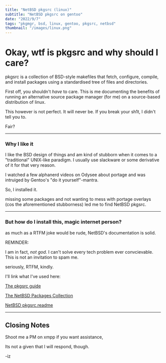 ```yaml
---
title: "NetBSD pkgsrc (linux)"
subtitle: "NetBSD pkgsrc on gentoo"
date: "2022/9/7"
tags: "pkgmgr, bsd, linux, gentoo, pkgsrc, netbsd"
thumbnail: "/images/linux.png"
---
```

# Okay, wtf is pkgsrc and why should I care?

pkgsrc is a collection of BSD-style makefiles that fetch, configure, compile, and install packages using a standardised tree of files and directories.

First off, you shouldn't *have* to care. This is me documenting the benefits of running an alternative source package manager (for me) on a source-based distribution of linux.

This however is not perfect. It will never be. If you break your sh1t, I didn't tell you to.

Fair?

---

### Why I like it

I like the BSD design of things and am kind of stubborn when it comes to a "traditional" UNIX-like paradigm. I usually use slackware or some derivative of it for that very reason.

I watched a few alphanerd videos on Odysee about portage and was intruiged by Gentoo's "do it yourself"-mantra.

So, I installed it.

missing some packages and not wanting to mess with portage overlays (cos the aforementioned stubborness) led me to find NetBSD pkgsrc.

---

### But how do I install this, magic internet person?

as much as a RTFM joke would be rude, NetBSD's documentation is solid. 

REMINDER:

I am in fact, *not god*. I can't solve every tech problem ever convcievable. This is not an invitation to spam me.

seriously, RTFM, kindly.

I'll link what I've used here:

[The pkgsrc guide](http://www.netbsd.org/docs/pkgsrc/)

[The NetBSD Packages Collection](http://cdn.netbsd.org/pub/pkgsrc/current/pkgsrc/)

[NetBSD pkgsrc.readme](http://cdn.netbsd.org/pub/pkgsrc/current/pkgsrc/bootstrap/README.Linux)

---

## Closing Notes

Shoot me a PM on xmpp if you want assistance, 

Its not a given that I will respond, though.

-iz
